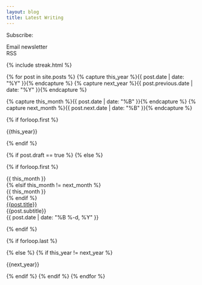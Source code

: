 ```yaml
---
layout: blog
title: Latest Writing
---
```


Subscribe:
<div class="flex">
<div class="w-50 pa3 bg-newgreen-light">Email newsletter</div>
<div class="w-50 pa3 bg-newgreen-light">RSS</div>
</div>

{% include streak.html %}

{% for post in site.posts  %}
{% capture this_year %}{{ post.date | date: "%Y" }}{% endcapture %}
{% capture next_year %}{{ post.previous.date | date: "%Y" }}{% endcapture %}

{% capture this_month %}{{ post.date | date: "%B" }}{% endcapture %}
{% capture next_month %}{{ post.next.date | date: "%B" }}{% endcapture %}

{% if forloop.first %}
<div id="{{ this_year }}-ref" class="b f4 pv2">{{this_year}}</div>

{% endif %}

{% if post.draft == true %}
{% else %}

{% if forloop.first %}
<div class="f7 ttu black-70 b pt3 tr">{{ this_month }}</div>
{% elsif this_month != next_month %}
<div class="f7 ttu black-70 b pt3 tr">{{ this_month }}</div>
{% endif %}

<div class="flex flex-wrap w-100 pv2 justify-between f5">
  <div class="w-100 w-auto-l">
  <a class="link newgreen b" href="https://tomcritchlow.com{{post.url}}">{{post.title}}</a>
  <br><span class="black-50 i">{{post.subtitle}}</span>
  </div>
  <div class="black-50 f6 tr">{{ post.date | date: "%B %-d, %Y" }}
  <br><span class="black-50 f6"  data-page-id="http://tomcritchlow.com{{post.url}}"><a class="link black-50" id="commentolink" href="{{ post.url }}#commento"></a></span></div>
</div>

<!--
<div class="pv1 f5">{% if post.reply %}<img class="dib h2 v-mid" style="padding-top:0px;padding-bottom:0px" src="https://img.icons8.com/cute-clipart/64/000000/response.png"/> {% endif %}<p class="pv0 mv0"><a href="{{ post.url }}">{{ post.title }}</a> <span class="ttu f6 red">{% for tag in post.tags %}{{tag}} {% endfor %}</span><span class="f5 black-50 i">{{post.subtitle}}</span><span class="black-50 f6"  data-page-id="http://tomcritchlow.com{{post.url}}"><a id="commentolink" href="{{ post.url }}#commento"></a></span></p>
</div>
-->
{% endif %}



{% if forloop.last %}

{% else %}
{% if this_year != next_year %}
<div id="{{ next_year }}-ref" class="b f4 pv2">{{next_year}}</div>

{% endif %}
{% endif %}
{% endfor %}


<script>
window.commentoCustomText = function(count) {
  if(count === 0) {
    return "";
  } else if (count === 1) {
    return "⚡ 1 comment";
  } else {
    return "⚡ "+ count + " comments";
  }
}
</script>
<script src="https://cdn.commento.io/js/count.js" data-custom-text="window.commentoCustomText"></script>
